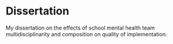 # Dissertation
My dissertation on the effects of school mental health team multidisciplinarity and composition on quality of implementation.
